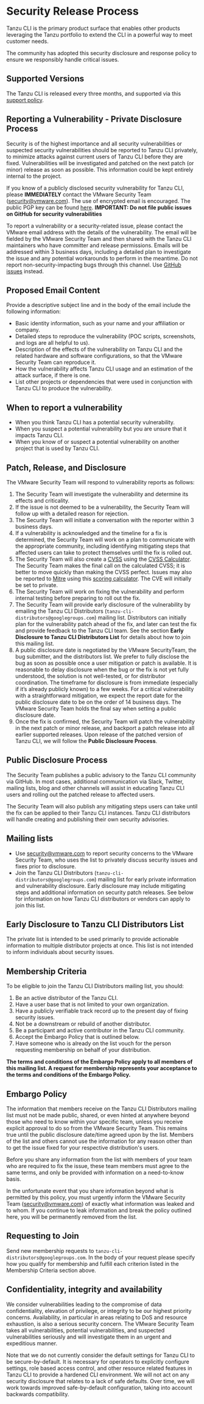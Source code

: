 # Security Release Process

Tanzu CLI is the primary product surface that enables other products leveraging the Tanzu portfolio to extend the CLI in a powerful way to meet customer needs.

The community has adopted this security disclosure and response policy to ensure we responsibly handle critical issues.

## Supported Versions

The Tanzu CLI is released every three months, and supported via this [support policy](https://github.com/vmware-tanzu/tanzu-cli/blob/main/docs/full/policy.md#tanzu-cli-support-policy).

## Reporting a Vulnerability - Private Disclosure Process

Security is of the highest importance and all security vulnerabilities or suspected security vulnerabilities should be reported to Tanzu CLI privately, to minimize attacks against current users of Tanzu CLI before they are fixed. Vulnerabilities will be investigated and patched on the next patch (or minor) release as soon as possible. This information could be kept entirely internal to the project.

If you know of a publicly disclosed security vulnerability for Tanzu CLI, please **IMMEDIATELY** contact the VMware Security Team (security@vmware.com). The use of encrypted email is encouraged. The public PGP key can be found [here](https://kb.vmware.com/kb/1055). **IMPORTANT: Do not file public issues on GitHub for security vulnerabilities**

To report a vulnerability or a security-related issue, please contact the VMware email address with the details of the vulnerability. The email will be fielded by the VMware Security Team and then shared with the Tanzu CLI maintainers who have committer and release permissions. Emails will be addressed within 3 business days, including a detailed plan to investigate the issue and any potential workarounds to perform in the meantime. Do not report non-security-impacting bugs through this channel. Use [GitHub issues](https://github.com/vmware-tanzu/tanzu-cli/issues) instead.

## Proposed Email Content

Provide a descriptive subject line and in the body of the email include the following information:

* Basic identity information, such as your name and your affiliation or company.
* Detailed steps to reproduce the vulnerability  (POC scripts, screenshots, and logs are all helpful to us).
* Description of the effects of the vulnerability on Tanzu CLI and the related hardware and software configurations, so that the VMware Security Team can reproduce it.
* How the vulnerability affects Tanzu CLI usage and an estimation of the attack surface, if there is one.
* List other projects or dependencies that were used in conjunction with Tanzu CLI to produce the vulnerability.

## When to report a vulnerability

* When you think Tanzu CLI has a potential security vulnerability.
* When you suspect a potential vulnerability but you are unsure that it impacts Tanzu CLI.
* When you know of or suspect a potential vulnerability on another project that is used by Tanzu CLI.

## Patch, Release, and Disclosure

The VMware Security Team will respond to vulnerability reports as follows:

1. The Security Team will investigate the vulnerability and determine its effects and criticality.
2. If the issue is not deemed to be a vulnerability, the Security Team will follow up with a detailed reason for rejection.
3. The Security Team will initiate a conversation with the reporter within 3 business days.
4. If a vulnerability is acknowledged and the timeline for a fix is determined, the Security Team will work on a plan to communicate with the appropriate community, including identifying mitigating steps that affected users can take to protect themselves until the fix is rolled out.
5. The Security Team will also create a [CVSS](https://www.first.org/cvss/specification-document) using the [CVSS Calculator](https://www.first.org/cvss/calculator/3.0). The Security Team makes the final call on the calculated CVSS; it is better to move quickly than making the CVSS perfect. Issues may also be reported to [Mitre](https://cve.mitre.org/) using this [scoring calculator](https://nvd.nist.gov/vuln-metrics/cvss/v3-calculator). The CVE will initially be set to private.
6. The Security Team will work on fixing the vulnerability and perform internal testing before preparing to roll out the fix.
7. The Security Team will provide early disclosure of the vulnerability by emailing the Tanzu CLI Distributors (`tanzu-cli-distributors@googlegroups.com`) mailing list. Distributors can initially plan for the vulnerability patch ahead of the fix, and later can test the fix and provide feedback to the Tanzu CLI team. See the section **Early Disclosure to Tanzu CLI Distributors List** for details about how to join this mailing list.
8. A public disclosure date is negotiated by the VMware SecurityTeam, the bug submitter, and the distributors list. We prefer to fully disclose the bug as soon as possible once a user mitigation or patch is available. It is reasonable to delay disclosure when the bug or the fix is not yet fully understood, the solution is not well-tested, or for distributor coordination. The timeframe for disclosure is from immediate (especially if it’s already publicly known) to a few weeks. For a critical vulnerability with a straightforward mitigation, we expect the report date for the public disclosure date to be on the order of 14 business days. The VMware Security Team holds the final say when setting a public disclosure date.
9. Once the fix is confirmed, the Security Team will patch the vulnerability in the next patch or minor release, and backport a patch release into all earlier supported releases. Upon release of the patched version of Tanzu CLI, we will follow the **Public Disclosure Process**.

## Public Disclosure Process

The Security Team publishes a public advisory to the Tanzu CLI community via GitHub. In most cases, additional communication via Slack, Twitter, mailing lists, blog and other channels will assist in educating Tanzu CLI users and rolling out the patched release to affected users.

The Security Team will also publish any mitigating steps users can take until the fix can be applied to their Tanzu CLI instances. Tanzu CLI distributors will handle creating and publishing their own security advisories.

## Mailing lists

* Use security@vmware.com to report security concerns to the VMware Security Team, who uses the list to privately discuss security issues and fixes prior to disclosure.
* Join the Tanzu CLI Distributors (`tanzu-cli-distributors@googlegroups.com`) mailing list for early private information and vulnerability disclosure. Early disclosure may include mitigating steps and additional information on security patch releases. See below for information on how Tanzu CLI distributors or vendors can apply to join this list.

## Early Disclosure to Tanzu CLI Distributors List

The private list is intended to be used primarily to provide actionable information to multiple distributor projects at once. This list is not intended to inform individuals about security issues.

## Membership Criteria

To be eligible to join the Tanzu CLI Distributors mailing list, you should:

1. Be an active distributor of the Tanzu CLI.
2. Have a user base that is not limited to your own organization.
3. Have a publicly verifiable track record up to the present day of fixing security issues.
4. Not be a downstream or rebuild of another distributor.
5. Be a participant and active contributor in the Tanzu CLI community.
6. Accept the Embargo Policy that is outlined below.
7. Have someone who is already on the list vouch for the person requesting membership on behalf of your distribution.

**The terms and conditions of the Embargo Policy apply to all members of this mailing list. A request for membership represents your acceptance to the terms and conditions of the Embargo Policy.**

## Embargo Policy

The information that members receive on the Tanzu CLI Distributors mailing list must not be made public, shared, or even hinted at anywhere beyond those who need to know within your specific team, unless you receive explicit approval to do so from the VMware Security Team. This remains true until the public disclosure date/time agreed upon by the list. Members of the list and others cannot use the information for any reason other than to get the issue fixed for your respective distribution's users.

Before you share any information from the list with members of your team who are required to fix the issue, these team members must agree to the same terms, and only be provided with information on a need-to-know basis.

In the unfortunate event that you share information beyond what is permitted by this policy, you must urgently inform the VMware Security Team (security@vmware.com) of exactly what information was leaked and to whom. If you continue to leak information and break the policy outlined here, you will be permanently removed from the list.

## Requesting to Join

Send new membership requests to `tanzu-cli-distributors@googlegroups.com`. In the body of your request please specify how you qualify for membership and fulfill each criterion listed in the Membership Criteria section above.

## Confidentiality, integrity and availability

We consider vulnerabilities leading to the compromise of data confidentiality, elevation of privilege, or integrity to be our highest priority concerns. Availability, in particular in areas relating to DoS and resource exhaustion, is also a serious security concern. The VMware Security Team takes all vulnerabilities, potential vulnerabilities, and suspected vulnerabilities seriously and will investigate them in an urgent and expeditious manner.

Note that we do not currently consider the default settings for Tanzu CLI to be secure-by-default. It is necessary for operators to explicitly configure settings, role based access control, and other resource related features in Tanzu CLI to provide a hardened CLI environment. We will not act on any security disclosure that relates to a lack of safe defaults. Over time, we will work towards improved safe-by-default configuration, taking into account backwards compatibility.
